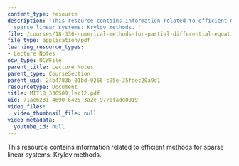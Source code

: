 ```yaml
---
content_type: resource
description: 'This resource contains information related to efficient methods for
  sparse linear systems: Krylov methods. '
file: /courses/18-336-numerical-methods-for-partial-differential-equations-spring-2009/71ae6231469064253a2e977bfadd0019_MIT18_336S09_lec12.pdf
file_type: application/pdf
learning_resource_types:
- Lecture Notes
ocw_type: OCWFile
parent_title: Lecture Notes
parent_type: CourseSection
parent_uid: 24b4783b-01bd-9266-c95e-35fdec20a9d1
resourcetype: Document
title: MIT18_336S09_lec12.pdf
uid: 71ae6231-4690-6425-3a2e-977bfadd0019
video_files:
  video_thumbnail_file: null
video_metadata:
  youtube_id: null
---
```

This resource contains information related to efficient methods for sparse linear systems: Krylov methods. 

